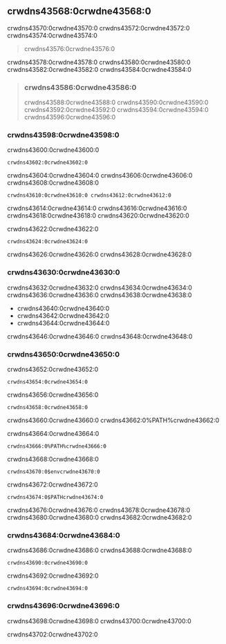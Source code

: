 ## crwdns43568:0crwdne43568:0

crwdns43570:0crwdne43570:0 crwdns43572:0crwdne43572:0 crwdns43574:0crwdne43574:0

> crwdns43576:0crwdne43576:0

crwdns43578:0crwdne43578:0 crwdns43580:0crwdne43580:0 crwdns43582:0crwdne43582:0 crwdns43584:0crwdne43584:0

> ### crwdns43586:0crwdne43586:0
> 
> crwdns43588:0crwdne43588:0 crwdns43590:0crwdne43590:0 crwdns43592:0crwdne43592:0 crwdns43594:0crwdne43594:0 crwdns43596:0crwdne43596:0

### crwdns43598:0crwdne43598:0

crwdns43600:0crwdne43600:0

```console
crwdns43602:0crwdne43602:0
```

crwdns43604:0crwdne43604:0 crwdns43606:0crwdne43606:0 crwdns43608:0crwdne43608:0

```text
crwdns43610:0crwdne43610:0 crwdns43612:0crwdne43612:0
```

crwdns43614:0crwdne43614:0 crwdns43616:0crwdne43616:0 crwdns43618:0crwdne43618:0 crwdns43620:0crwdne43620:0

crwdns43622:0crwdne43622:0

```console
crwdns43624:0crwdne43624:0
```

crwdns43626:0crwdne43626:0 crwdns43628:0crwdne43628:0

### crwdns43630:0crwdne43630:0

crwdns43632:0crwdne43632:0 crwdns43634:0crwdne43634:0 crwdns43636:0crwdne43636:0 crwdns43638:0crwdne43638:0

- crwdns43640:0crwdne43640:0
- crwdns43642:0crwdne43642:0
- crwdns43644:0crwdne43644:0

crwdns43646:0crwdne43646:0 crwdns43648:0crwdne43648:0

### crwdns43650:0crwdne43650:0

crwdns43652:0crwdne43652:0

```console
crwdns43654:0crwdne43654:0
```

crwdns43656:0crwdne43656:0

```text
crwdns43658:0crwdne43658:0
```

crwdns43660:0crwdne43660:0 crwdns43662:0%PATH%crwdne43662:0

crwdns43664:0crwdne43664:0

```console
crwdns43666:0%PATH%crwdne43666:0
```

crwdns43668:0crwdne43668:0

```console
crwdns43670:0$envcrwdne43670:0
```

crwdns43672:0crwdne43672:0

```console
crwdns43674:0$PATHcrwdne43674:0
```

crwdns43676:0crwdne43676:0 crwdns43678:0crwdne43678:0 crwdns43680:0crwdne43680:0 crwdns43682:0crwdne43682:0

### crwdns43684:0crwdne43684:0

crwdns43686:0crwdne43686:0 crwdns43688:0crwdne43688:0

```console
crwdns43690:0crwdne43690:0
```

crwdns43692:0crwdne43692:0

```console
crwdns43694:0crwdne43694:0
```

### crwdns43696:0crwdne43696:0

crwdns43698:0crwdne43698:0 crwdns43700:0crwdne43700:0

crwdns43702:0crwdne43702:0
